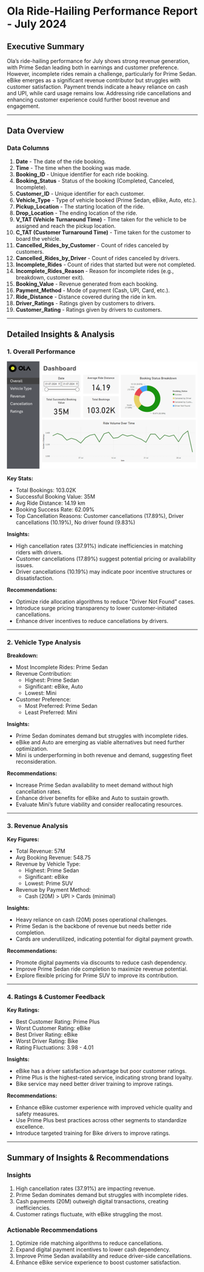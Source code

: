 
# Ola Ride-Hailing Performance Report - July 2024

## Executive Summary  
Ola’s ride-hailing performance for July shows strong revenue generation, with Prime Sedan leading both in earnings and customer preference. However, incomplete rides remain a challenge, particularly for Prime Sedan. eBike emerges as a significant revenue contributor but struggles with customer satisfaction. Payment trends indicate a heavy reliance on cash and UPI, while card usage remains low. Addressing ride cancellations and enhancing customer experience could further boost revenue and engagement.  

---

## Data Overview  

### Data Columns  
1. **Date** - The date of the ride booking.  
2. **Time** - The time when the booking was made.  
3. **Booking_ID** - Unique identifier for each ride booking.  
4. **Booking_Status** - Status of the booking (Completed, Canceled, Incomplete).  
5. **Customer_ID** - Unique identifier for each customer.  
6. **Vehicle_Type** - Type of vehicle booked (Prime Sedan, eBike, Auto, etc.).  
7. **Pickup_Location** - The starting location of the ride.  
8. **Drop_Location** - The ending location of the ride.  
9. **V_TAT (Vehicle Turnaround Time)** - Time taken for the vehicle to be assigned and reach the pickup location.  
10. **C_TAT (Customer Turnaround Time)** - Time taken for the customer to board the vehicle.  
11. **Cancelled_Rides_by_Customer** - Count of rides canceled by customers.  
12. **Cancelled_Rides_by_Driver** - Count of rides canceled by drivers.  
13. **Incomplete_Rides** - Count of rides that started but were not completed.  
14. **Incomplete_Rides_Reason** - Reason for incomplete rides (e.g., breakdown, customer exit).  
15. **Booking_Value** - Revenue generated from each booking.  
16. **Payment_Method** - Mode of payment (Cash, UPI, Card, etc.).  
17. **Ride_Distance** - Distance covered during the ride in km.  
18. **Driver_Ratings** - Ratings given by customers to drivers.  
19. **Customer_Rating** - Ratings given by drivers to customers.  

---

## Detailed Insights & Analysis  

### 1. Overall Performance  
![Overall Performance](./Data-Visualisation/page1-overall-insights.png)

**Key Stats:**  
- Total Bookings: 103.02K  
- Successful Booking Value: 35M  
- Avg Ride Distance: 14.19 km  
- Booking Success Rate: 62.09%  
- Top Cancellation Reasons: Customer cancellations (17.89%), Driver cancellations (10.19%), No driver found (9.83%)  

**Insights:**  
- High cancellation rates (37.91%) indicate inefficiencies in matching riders with drivers.  
- Customer cancellations (17.89%) suggest potential pricing or availability issues.  
- Driver cancellations (10.19%) may indicate poor incentive structures or dissatisfaction.  

**Recommendations:**  
- Optimize ride allocation algorithms to reduce "Driver Not Found" cases.  
- Introduce surge pricing transparency to lower customer-initiated cancellations.  
- Enhance driver incentives to reduce cancellations by drivers.  

---

### 2. Vehicle Type Analysis  
**Breakdown:**  
- Most Incomplete Rides: Prime Sedan  
- Revenue Contribution:  
  - Highest: Prime Sedan  
  - Significant: eBike, Auto  
  - Lowest: Mini  
- Customer Preference:  
  - Most Preferred: Prime Sedan  
  - Least Preferred: Mini  

**Insights:**  
- Prime Sedan dominates demand but struggles with incomplete rides.  
- eBike and Auto are emerging as viable alternatives but need further optimization.  
- Mini is underperforming in both revenue and demand, suggesting fleet reconsideration.  

**Recommendations:**  
- Increase Prime Sedan availability to meet demand without high cancellation rates.  
- Enhance driver benefits for eBike and Auto to sustain growth.  
- Evaluate Mini’s future viability and consider reallocating resources.  

---

### 3. Revenue Analysis  
**Key Figures:**  
- Total Revenue: 57M  
- Avg Booking Revenue: 548.75  
- Revenue by Vehicle Type:  
  - Highest: Prime Sedan  
  - Significant: eBike  
  - Lowest: Prime SUV  
- Revenue by Payment Method:  
  - Cash (20M) > UPI > Cards (minimal)  

**Insights:**  
- Heavy reliance on cash (20M) poses operational challenges.  
- Prime Sedan is the backbone of revenue but needs better ride completion.  
- Cards are underutilized, indicating potential for digital payment growth.  

**Recommendations:**  
- Promote digital payments via discounts to reduce cash dependency.  
- Improve Prime Sedan ride completion to maximize revenue potential.  
- Explore flexible pricing for Prime SUV to improve its contribution.  

---

### 4. Ratings & Customer Feedback  
**Key Ratings:**  
- Best Customer Rating: Prime Plus  
- Worst Customer Rating: eBike  
- Best Driver Rating: eBike  
- Worst Driver Rating: Bike  
- Rating Fluctuations: 3.98 - 4.01  

**Insights:**  
- eBike has a driver satisfaction advantage but poor customer ratings.  
- Prime Plus is the highest-rated service, indicating strong brand loyalty.  
- Bike service may need better driver training to improve ratings.  

**Recommendations:**  
- Enhance eBike customer experience with improved vehicle quality and safety measures.  
- Use Prime Plus best practices across other segments to standardize excellence.  
- Introduce targeted training for Bike drivers to improve ratings.  

---

## Summary of Insights & Recommendations  

### Insights  
1. High cancellation rates (37.91%) are impacting revenue.  
2. Prime Sedan dominates demand but struggles with incomplete rides.  
3. Cash payments (20M) outweigh digital transactions, creating inefficiencies.  
4. Customer ratings fluctuate, with eBike struggling the most.  

### Actionable Recommendations  
1. Optimize ride matching algorithms to reduce cancellations.  
2. Expand digital payment incentives to lower cash dependency.  
3. Improve Prime Sedan availability and reduce driver-side cancellations.  
4. Enhance eBike service experience to boost customer satisfaction.  
